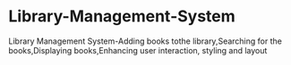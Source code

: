 # Library-Management-System
Library Management System-Adding books tothe library,Searching for the books,Displaying books,Enhancing user interaction, styling and layout
